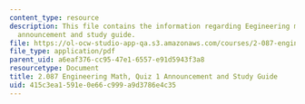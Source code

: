 ```yaml
---
content_type: resource
description: This file contains the information regarding Eegineering math, quiz 1
  announcement and study guide.
file: https://ol-ocw-studio-app-qa.s3.amazonaws.com/courses/2-087-engineering-math-differential-equations-and-linear-algebra-fall-2014/415c3ea1591e0e66c999a9d3786e4c35_MIT2_087F14_Quiz1AnnStuGu.pdf
file_type: application/pdf
parent_uid: a6eaf376-cc95-47e1-6557-e91d5943f3a8
resourcetype: Document
title: 2.087 Engineering Math, Quiz 1 Announcement and Study Guide
uid: 415c3ea1-591e-0e66-c999-a9d3786e4c35
---
```

